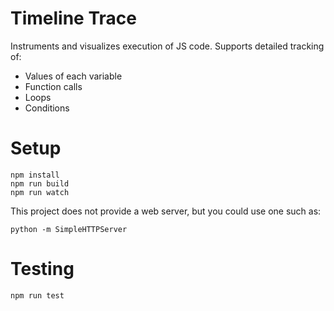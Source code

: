 # Timeline Trace

Instruments and visualizes execution of JS code. Supports detailed
tracking of:

* Values of each variable
* Function calls
* Loops
* Conditions

# Setup

```
npm install
npm run build
npm run watch
```

This project does not provide a web server, but you could use one
such as:

```
python -m SimpleHTTPServer
```

# Testing

```
npm run test
```
